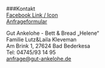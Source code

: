 ###Kontakt  
[Facebook Link / Icon](http://facebook.de)  
[Anfrageformular](<anfrage@gut-ankelohe.de>)  

Gut Ankelohe - Bett & Bread „Helene“  
Familie Lutz&Laila Kleveman  
Am Brink 1, 27624 Bad Bederkesa  
Tel: 04745/93 14 95  
<anfrage@gut-ankelohe.de>  


